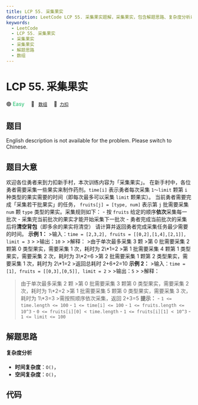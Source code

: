 ```yaml
---
title: LCP 55. 采集果实
description: LeetCode LCP 55. 采集果实题解，采集果实，包含解题思路、复杂度分析以及完整的 JavaScript 代码实现。
keywords:
  - LeetCode
  - LCP 55. 采集果实
  - 采集果实
  - 采集果实
  - 解题思路
  - 数组
---
```


# LCP 55. 采集果实

🟢 <font color=#15bd66>Easy</font>&emsp; 🔖&ensp; [`数组`](/tag/array.md)&emsp; 🔗&ensp;[`力扣`](https://leetcode.cn/problems/PTXy4P)

## 题目

English description is not available for the problem. Please switch to
Chinese.


## 题目大意

欢迎各位勇者来到力扣新手村，本次训练内容为「采集果实」。 在新手村中，各位勇者需要采集一些果实来制作药剂。`time[i]` 表示勇者每次采集
`1～limit` 颗第 `i` 种类型的果实需要的时间（即每次最多可以采集 `limit` 颗果实）。 当前勇者需要完成「采集若干批果实」的任务，
`fruits[j] = [type, num]` 表示第 `j` 批需要采集 `num` 颗 `type` 类型的果实。采集规则如下： \- 按
`fruits` 给定的顺序**依次**采集每一批次 \- 采集完当前批次的果实才能开始采集下一批次 \-
勇者完成当前批次的采集后将**清空背包**（即多余的果实将清空） 请计算并返回勇者完成采集任务最少需要的时间。 **示例 1：** >输入：`time =
[2,3,2], fruits = [[0,2],[1,4],[2,1]], limit = 3` > >输出：`10` > >解释： >由于单次最多采集
3 颗 >第 0 批需要采集 2 颗第 0 类型果实，需要采集 1 次，耗时为 2\\*1=2 >第 1 批需要采集 4 颗第 1 类型果实，需要采集 2
次，耗时为 3\\*2=6 >第 2 批需要采集 1 颗第 2 类型果实，需要采集 1 次，耗时为 2\\*1=2 >返回总耗时 2+6+2=10 **示例
2：** >输入：`time = [1], fruits = [[0,3],[0,5]], limit = 2` > >输出：`5` > >解释：
>由于单次最多采集 2 颗 >第 0 批需要采集 3 颗第 0 类型果实，需要采集 2 次，耗时为 1\\*2=2 >第 1 批需要采集 5 颗第 0
类型果实，需要采集 3 次，耗时为 1\\*3=3 >需按照顺序依次采集，返回 2+3=5 **提示：** \- `1 <= time.length <=
100` \- `1 <= time[i] <= 100` \- `1 <= fruits.length <= 10^3` \- `0 <=
fruits[i][0] < time.length` \- `1 <= fruits[i][1] < 10^3` \- `1 <= limit <=
100`


## 解题思路

#### 复杂度分析

- **时间复杂度**：`O()`，
- **空间复杂度**：`O()`，

## 代码

```javascript

```